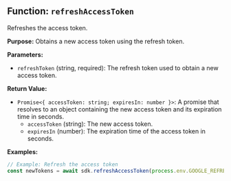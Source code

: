 ## Function: `refreshAccessToken`

Refreshes the access token.

**Purpose:**
Obtains a new access token using the refresh token.

**Parameters:**

- `refreshToken` (string, required): The refresh token used to obtain a new access token.

**Return Value:**

- `Promise<{ accessToken: string; expiresIn: number }>`: A promise that resolves to an object containing the new access token and its expiration time in seconds.
  - `accessToken` (string): The new access token.
  - `expiresIn` (number): The expiration time of the access token in seconds.

**Examples:**

```typescript
// Example: Refresh the access token
const newTokens = await sdk.refreshAccessToken(process.env.GOOGLE_REFRESH_TOKEN);
```